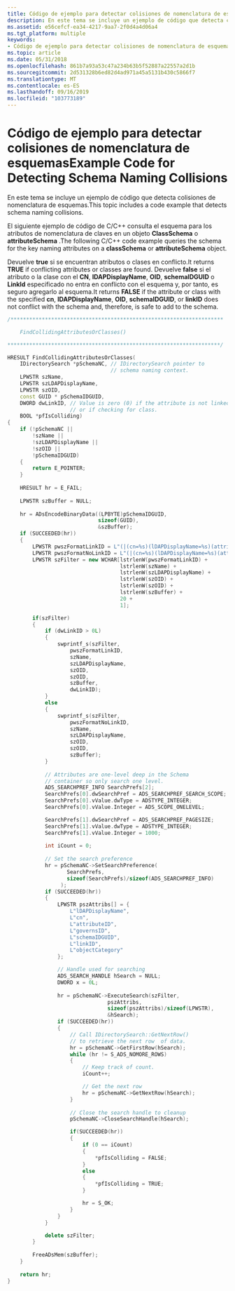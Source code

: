 ```yaml
---
title: Código de ejemplo para detectar colisiones de nomenclatura de esquemas
description: En este tema se incluye un ejemplo de código que detecta colisiones de nomenclatura de esquemas.
ms.assetid: e56cefcf-ea34-4217-9aa7-2f0d4a4d06a4
ms.tgt_platform: multiple
keywords:
- Código de ejemplo para detectar colisiones de nomenclatura de esquemas AD
ms.topic: article
ms.date: 05/31/2018
ms.openlocfilehash: 861b7a93a53c47a234b63b5f52887a22557a2d1b
ms.sourcegitcommit: 2d531328b6ed82d4ad971a45a5131b430c5866f7
ms.translationtype: MT
ms.contentlocale: es-ES
ms.lasthandoff: 09/16/2019
ms.locfileid: "103773189"
---
```

# <a name="example-code-for-detecting-schema-naming-collisions"></a><span data-ttu-id="9c688-104">Código de ejemplo para detectar colisiones de nomenclatura de esquemas</span><span class="sxs-lookup"><span data-stu-id="9c688-104">Example Code for Detecting Schema Naming Collisions</span></span>

<span data-ttu-id="9c688-105">En este tema se incluye un ejemplo de código que detecta colisiones de nomenclatura de esquemas.</span><span class="sxs-lookup"><span data-stu-id="9c688-105">This topic includes a code example that detects schema naming collisions.</span></span>

<span data-ttu-id="9c688-106">El siguiente ejemplo de código de C/C++ consulta el esquema para los atributos de nomenclatura de claves en un objeto **ClassSchema** o **attributeSchema** .</span><span class="sxs-lookup"><span data-stu-id="9c688-106">The following C/C++ code example queries the schema for the key naming attributes on a **classSchema** or **attributeSchema** object.</span></span>

<span data-ttu-id="9c688-107">Devuelve **true** si se encuentran atributos o clases en conflicto.</span><span class="sxs-lookup"><span data-stu-id="9c688-107">It returns **TRUE** if conflicting attributes or classes are found.</span></span> <span data-ttu-id="9c688-108">Devuelve **false** si el atributo o la clase con el **CN**, **lDAPDisplayName**, **OID**, **schemaIDGUID** o **LinkId** especificado no entra en conflicto con el esquema y, por tanto, es seguro agregarlo al esquema.</span><span class="sxs-lookup"><span data-stu-id="9c688-108">It returns **FALSE** if the attribute or class with the specified **cn**, **lDAPDisplayName**, **OID**, **schemaIDGUID**, or **linkID** does not conflict with the schema and, therefore, is safe to add to the schema.</span></span>


```C++
/********************************************************************

    FindCollidingAttributesOrClasses()

********************************************************************/

HRESULT FindCollidingAttributesOrClasses(
    IDirectorySearch *pSchemaNC, // IDirectorySearch pointer to 
                                 // schema naming context.
    LPWSTR szName,
    LPWSTR szLDAPDisplayName,
    LPWSTR szOID,
    const GUID * pSchemaIDGUID,
    DWORD dwLinkID, // Value is zero (0) if the attribute is not linked,
                    // or if checking for class.
    BOOL *pfIsColliding)
{
    if (!pSchemaNC || 
        !szName ||
        !szLDAPDisplayName || 
        !szOID || 
        !pSchemaIDGUID)
    {
        return E_POINTER;
    }
 
    HRESULT hr = E_FAIL;
        
    LPWSTR szBuffer = NULL;
        
    hr = ADsEncodeBinaryData((LPBYTE)pSchemaIDGUID, 
                             sizeof(GUID), 
                             &szBuffer);
    if (SUCCEEDED(hr))
    {
        LPWSTR pwszFormatLinkID = L"(|(cn=%s)(lDAPDisplayName=%s)(attributeID=%s)(governsID=%s)(schemaIDGUID=%s)(linkID=%d))";
        LPWSTR pwszFormatNoLinkID = L"(|(cn=%s)(lDAPDisplayName=%s)(attributeID=%s)(governsID=%s)(schemaIDGUID=%s))";
        LPWSTR szFilter = new WCHAR[lstrlenW(pwszFormatLinkID) + 
                                    lstrlenW(szName) + 
                                    lstrlenW(szLDAPDisplayName) + 
                                    lstrlenW(szOID) + 
                                    lstrlenW(szOID) +
                                    lstrlenW(szBuffer) +
                                    20 +
                                    1];

        if(szFilter)
        {
            if (dwLinkID > 0L)
            {
                swprintf_s(szFilter,
                    pwszFormatLinkID,
                    szName,
                    szLDAPDisplayName,
                    szOID,
                    szOID,
                    szBuffer,
                    dwLinkID);
            }
            else
            {
                swprintf_s(szFilter,
                    pwszFormatNoLinkID,
                    szName,
                    szLDAPDisplayName,
                    szOID,
                    szOID,
                    szBuffer);
            }
            
            // Attributes are one-level deep in the Schema 
            // container so only search one level.
            ADS_SEARCHPREF_INFO SearchPrefs[2];
            SearchPrefs[0].dwSearchPref = ADS_SEARCHPREF_SEARCH_SCOPE;
            SearchPrefs[0].vValue.dwType = ADSTYPE_INTEGER;
            SearchPrefs[0].vValue.Integer = ADS_SCOPE_ONELEVEL;

            SearchPrefs[1].dwSearchPref = ADS_SEARCHPREF_PAGESIZE;
            SearchPrefs[1].vValue.dwType = ADSTYPE_INTEGER;
            SearchPrefs[1].vValue.Integer = 1000;
            
            int iCount = 0;
            
            // Set the search preference
            hr = pSchemaNC->SetSearchPreference(
                   SearchPrefs, 
                   sizeof(SearchPrefs)/sizeof(ADS_SEARCHPREF_INFO)
                 );
            if (SUCCEEDED(hr))
            {
                LPWSTR pszAttribs[] = {
                    L"lDAPDisplayName", 
                    L"cn", 
                    L"attributeID", 
                    L"governsID", 
                    L"schemaIDGUID", 
                    L"linkID", 
                    L"objectCategory"
                };

                // Handle used for searching
                ADS_SEARCH_HANDLE hSearch = NULL;
                DWORD x = 0L;
                
                hr = pSchemaNC->ExecuteSearch(szFilter,
                                pszAttribs,
                                sizeof(pszAttribs)/sizeof(LPWSTR),
                                &hSearch);
                if (SUCCEEDED(hr))
                {
                    // Call IDirectorySearch::GetNextRow() 
                    // to retrieve the next row  of data.
                    hr = pSchemaNC->GetFirstRow(hSearch);
                    while (hr != S_ADS_NOMORE_ROWS)
                    {
                        // Keep track of count.
                        iCount++;

                        // Get the next row
                        hr = pSchemaNC->GetNextRow(hSearch);
                    }
            
                    // Close the search handle to cleanup
                    pSchemaNC->CloseSearchHandle(hSearch);

                    if(SUCCEEDED(hr))
                    {
                        if (0 == iCount)
                        {
                            *pfIsColliding = FALSE;
                        }
                        else
                        {
                            *pfIsColliding = TRUE;
                        }

                        hr = S_OK;
                    }
                }
            }

            delete szFilter;
        }
            
        FreeADsMem(szBuffer);
    }
    
    return hr;
}
```



 

 




